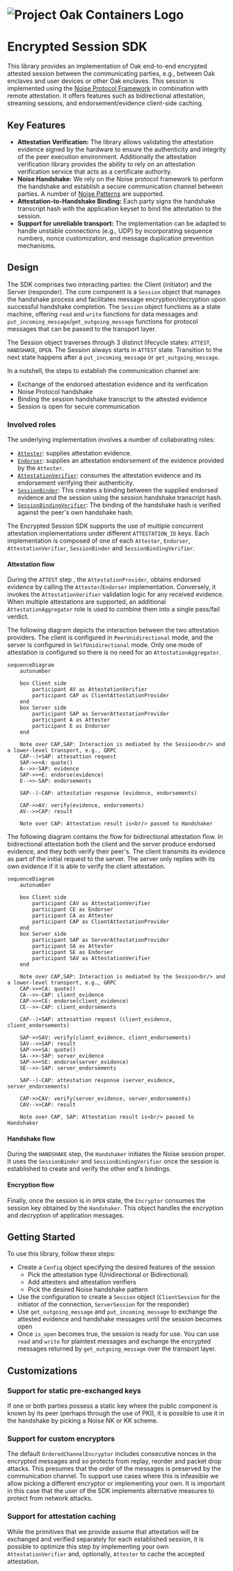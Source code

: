 <!-- Oak Logo Start -->
<!-- An HTML element is intentionally used since GitHub recommends this approach to handle different images in dark/light modes. Ref: https://docs.github.com/en/get-started/writing-on-github/getting-started-with-writing-and-formatting-on-github/basic-writing-and-formatting-syntax#specifying-the-theme-an-image-is-shown-to -->
<!-- markdownlint-disable-next-line MD033 -->
<h1><picture><source media="(prefers-color-scheme: dark)" srcset="/docs/oak-logo/svgs/oak-containers-negative-colour.svg?sanitize=true"><source media="(prefers-color-scheme: light)" srcset="/docs/oak-logo/svgs/oak-containers.svg?sanitize=true"><img alt="Project Oak Containers Logo" src="/docs/oak-logo/svgs/oak-containers.svg?sanitize=true"></picture></h1>

<!-- Oak Logo End -->

# Encrypted Session SDK

This library provides an implementation of Oak end-to-end encrypted attested
session between the communicating parties, e.g., between Oak enclaves and user
devices or other Oak enclaves. This session is implemented using the
[Noise Protocol Framework](https://noiseprotocol.org/noise.html) in combination
with remote attestation. It offers features such as bidirectional attestation,
streaming sessions, and endorsement/evidence client-side caching.

## Key Features

- **Attestation Verification:** The library allows validating the attestation
  evidence signed by the hardware to ensure the authenticity and integrity of
  the peer execution environment. Additionally the attestation verification
  library provides the ability to rely on an attestation verification service
  that acts as a certificate authority.
- **Noise Handshake:** We rely on the Noise protocol framework to perform the
  handshake and establish a secure communication channel between parties. A
  number of [Noise Patterns](https://noiseexplorer.com/patterns/) are supported.
- **Attestation-to-Handshake Binding:** Each party signs the handshake
  transcript hash with the application keyset to bind the attestation to the
  session.
- **Support for unreliable transport:** The implementation can be adapted to
  handle unstable connections (e.g., UDP) by incorporating sequence numbers,
  nonce customization, and message duplication prevention mechanisms.

## Design

The SDK comprises two interacting parties: the Client (initiator) and the Server
(responder). The core component is a `Session` object that manages the handshake
process and facilitates message encryption/decryption upon successful handshake
completion. The `Session` object functions as a state machine, offering `read`
and `write` functions for data messages and
`put_incoming_message`/`get_outgoing_message` functions for protocol messages
that can be passed to the transport layer.

The Session object traverses through 3 distinct lifecycle states: `ATTEST`,
`HANDSHAKE`, `OPEN`. The Session always starts in `ATTEST` state. Transition to
the next state happens after a `put_incoming_message` or `get_outgoing_message`.

In a nutshell, the steps to establish the communication channel are:

- Exchange of the endorsed attestation evidence and its verification
- Noise Protocol handshake
- Binding the session handshake transcript to the attested evidence
- Session is open for secure communication

### Involved roles

The underlying implementation involves a number of collaborating roles:

- [`Attester`](/oak_attestation_types/src/attester.rs): supplies attestation
  evidence.
- [`Endorser`](/oak_attestation_types/src/endorser.rs): supplies an attestation
  endorsement of the evidence provided by the `Attester`.
- [`AttestationVerifier`](/oak_attestation_verification_types/src/verifier.rs):
  consumes the attestation evidence and its endorsement verifying their
  authenticity.
- [`SessionBinder`](src/session_binding.rs): This creates a binding between the
  supplied endorsed evidence and the session using the session handshake
  transcript hash.
- [`SessionBindingVerifier`](src/session_binding.rs): The binding of the
  handshake hash is verified against the peer's own handshake hash.

The Encrypted Session SDK supports the use of multiple concurrent attestation
implementations under different `ATTESTATION_ID` keys. Each implementation is
composed of one of each `Attester`, `Endorser`, `AttestationVerifier`,
`SessionBinder` and `SessionBindingVerifier`.

#### Attestation flow

During the `ATTEST` step , the `AttestationProvider`, obtains endorsed evidence
by calling the `Attester`/`Endorser` implementation. Conversely, it invokes the
`AttestationVerifier` validation logic for any received evidence. When multiple
attestations are supported, an additional `AttestationAggregator` role is used
to combine them into a single pass/fail verdict.

The following diagram depicts the interaction between the two attestation
providers. The client is configured in `PeerUnidirectional` mode, and the server
is configured in `SelfUnidirectional` mode. Only one mode of attestation is
configured so there is no need for an `AttestationAggregator`.

```mermaid
sequenceDiagram
    autonumber

    box Client side
        participant AV as AttestationVerifier
        participant CAP as ClientAttestationProvider
    end
    box Server side
        participant SAP as ServerAttestationProvider
        participant A as Attester
        participant E as Endorser
    end

    Note over CAP,SAP: Interaction is mediated by the Session<br/> and a lower-level transport, e.g., GRPC
    CAP--)+SAP: attesattion request
    SAP->>+A: quote()
    A-->>-SAP: evidence
    SAP->>+E: endorse(evidence)
    E-->>-SAP: endorsements

    SAP--)-CAP: attestation response (evidence, endorsements)

    CAP->>AV: verify(evidence, endorsements)
    AV-->>CAP: result

    Note over CAP: Attestation result is<br/> passed to Handshaker
```

The following diagram contains the flow for bidirectional attestation flow. In
bidirectional attestation both the client and the server produce endorsed
evidence, and they both verify their peer's. The client transmits its evidence
as part of the initial request to the server. The server only replies with its
own evidence if it is able to verify the client attestation.

```mermaid
sequenceDiagram
    autonumber

    box Client side
        participant CAV as AttestationVerifier
        participant CE as Endorser
        participant CA as Attester
        participant CAP as ClientAttestationProvider
    end
    box Server side
        participant SAP as ServerAttestationProvider
        participant SA as Attester
        participant SE as Endorser
        participant SAV as AttestationVerifier
    end

    Note over CAP,SAP: Interaction is mediated by the Session<br/> and a lower-level transport, e.g., GRPC
    CAP->>+CA: quote()
    CA-->>-CAP: client_evidence
    CAP->>+CE: endorse(client_evidence)
    CE-->>-CAP: client_endorsements

    CAP--)+SAP: attesattion request (client_evidence, client_endorsements)

    SAP->>SAV: verify(client_evidence, client_endorsements)
    SAV-->>SAP: result
    SAP->>+SA: quote()
    SA-->>-SAP: server_evidence
    SAP->>+SE: endorse(server_evidence)
    SE-->>-SAP: server_endorsements

    SAP--)-CAP: attestation response (server_evidence, server_endorsements)

    CAP->>CAV: verify(server_evidence, server_endorsements)
    CAV-->>CAP: result

    Note over CAP, SAP: Attestation result is<br/> passed to Handshaker
```

#### Handshake flow

During the `HANDSHAKE` step, the `Handshaker` initiates the Noise session
proper. It uses the `SessionBinder` and `SessionBindingVerifier` once the
session is established to create and verify the other end's bindings.

#### Encryption flow

Finally, once the session is in `OPEN` state, the `Encryptor` consumes the
session key obtained by the `Handshaker`. This object handles the encryption and
decryption of application messages.

## Getting Started

To use this library, follow these steps:

- Create a `Config` object specifying the desired features of the session
  - Pick the attestation type (Unidirectional or Bidirectional)
  - Add attesters and attestation verifiers
  - Pick the desired Noise handshake pattern
- Use the configuration to create a `Session` object (`ClientSession` for the
  initiator of the connection, `ServerSession` for the responder)
- Use `get_outgoing_message` and `put_incoming_message` to exchange the attested
  evidence and handshake messages until the session becomes open
- Once `is_open` becomes true, the session is ready for use. You can use `read`
  and `write` for plaintext messages and exchange the encrypted messages
  returned by `get_outgoing_message` over the transport layer.

## Customizations

### Support for static pre-exchanged keys

If one or both parties possess a static key where the public component is known
by its peer (perhaps through the use of PKI), it is possible to use it in the
handshake by picking a Noise NK or KK scheme.

### Support for custom encryptors

The default `OrderedChannelEncryptor` includes consecutive nonces in the
encrypted messages and so protects from replay, reorder and packet drop attacks.
This presumes that the order of the messages is preserved by the communication
channel. To support use cases where this is infeasible we allow picking a
different encryptor or implementing your own. It is important in this case that
the user of the SDK implements alternative measures to protect from network
attacks.

### Support for attestation caching

While the primitives that we provide assume that attestation will be exchanged
and verified separately for each established session, it is possible to optimize
this step by implementing your own `AttestationVerifier` and, optionally,
`Attester` to cache the accepted attestation.
